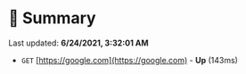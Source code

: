 # 📖 Summary
Last updated: **6/24/2021, 3:32:01 AM**

- `GET` [https://google.com](https://google.com) - **Up** (143ms)
